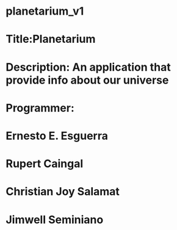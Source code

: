 # planetarium_v1

# Title:Planetarium 
# Description: An application that provide info about our universe 
# Programmer: 
  # Ernesto E. Esguerra 
  # Rupert Caingal 
  # Christian Joy Salamat 
  # Jimwell Seminiano
